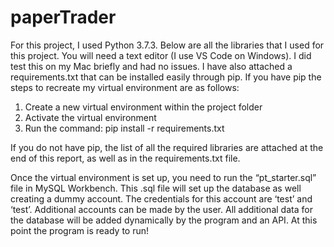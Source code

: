 # paperTrader
For this project, I used Python 3.7.3. Below are all the libraries that I used for this project. You will need a text editor (I use VS Code on Windows). I did test this on my Mac briefly and had no issues. I have also attached a requirements.txt that can be installed easily through pip. If you have pip the steps to recreate my virtual environment are as follows:
1.	Create a new virtual environment within the project folder
2.	Activate the virtual environment
3.	Run the command: pip install -r requirements.txt

If you do not have pip, the list of all the required libraries are attached at the end of this report, as well as in the requirements.txt file.

Once the virtual environment is set up, you need to run the “pt_starter.sql” file in MySQL Workbench. This .sql file will set up the database as well creating a dummy account. The credentials for this account are ‘test’ and ‘test’. Additional accounts can be made by the user. All additional data for the database will be added dynamically by the program and an API.
At this point the program is ready to run!

